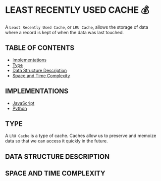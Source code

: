 # LEAST RECENTLY USED CACHE 💰

A `Least Recently Used Cache`, or `LRU Cache`, allows the storage of data where a record is kept of when
the data was last touched.

## TABLE OF CONTENTS

- [Implementations](#implementations)
- [Type](#type)
- [Data Structure Description](#data-structure-description)
- [Space and Time Complexity](#space-and-time-complexity)

## IMPLEMENTATIONS

- [JavaScript](lruCache.js)
- [Python](lru_cache.py)

## TYPE

A `LRU Cache` is a type of cache. Caches allow us to preserve and memoize data so that we can access it quickly in the future.

## DATA STRUCTURE DESCRIPTION

## SPACE AND TIME COMPLEXITY
